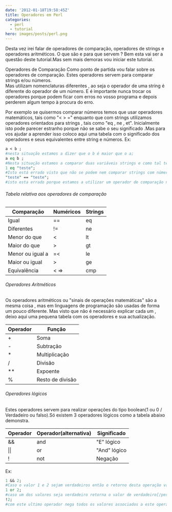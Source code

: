 ```yaml
---
date: '2012-01-18T19:58:45Z'
title: Operadores em Perl
categories:
  - perl
  - tutorial
hero: images/posts/perl.png
---
```


Desta vez irei falar de operadores de comparação, operadores de strings e operadores aritméticos.
O que são e para que servem ? Bem esta vai ser a questão deste tutorial.Mas sem mais demoras vou iniciar este tutorial.

Operadores de Comparação
Como ponto de partida vou falar sobre os operadores de comparação.
Estes operadores servem para comparar strings e/ou números. \
Mas utilizam nomenclaturas diferentes , ao seja o operador de uma string é diferente do operador de um número.
E é importante nunca trocar os operadores porque podem ficar com erros no vosso programa e depois perderem algum tempo à
procura do erro.

Por exemplo se quisermos comparar números temos que usar operadores matemáticos, tais como "< > ="
enquanto que com strings utilizamos operadores orientados para strings , tais como "eq , ne , et".
Inicialmente isto pode parecer estranho porque não se sabe o seu significado .Mas para vos ajudar a aprender isso coloco
aqui uma tabela com o significado dos operadores e seus equivalentes entre string e números.
Ex:

```perl
a < b ;
#nesta situação estamos a dizer que o b é maior que o a;
a eq b ;
#Nesta situação estamos a comparar duas variáveis strings e como tal temos que usar os operadores para string.
1 eq "teste";
#Isto está errado visto que não se podem nem comparar strings com números
"teste" == "teste";
#isto esta errado porque estamos a utilizar um operador de comparação numérico num situação em que estamos a comparar #strings
```

###### Tabela relativa aos operadores de comparação #####

| Comparação       | Numéricos | Strings |
| ---------------- | --------- | ------- |
| Igual            | ==        | eq      |
| Diferentes       | !=        | ne      |
| Menor do que     | <         | lt      |
| Maior do que     | >         | gt      |
| Menor ou igual a | =<        | le      |
| Maior ou igual   | >         | ge      |
| Equivalência     | < =>      | cmp     |

###### Operadores Aritméticos ######

Os operadores aritméticos ou "sinais de operações matemáticas" são a mesma coisa , mas em linguagens de programação são
usadas de forma um pouco diferente. Mas visto que não é necessário explicar cada um , deixo aqui uma pequena tabela com
os operadores e sua actualização.

| Operador | Função           |
| -------- | ---------------- |
| +        | Soma             |
| -        | Subtração        |
| \*       | Multiplicação    |
| /        | Divisão          |
| \*\*     | Expoente         |
| %        | Resto de divisão |

###### Operadores lógicos ######

Estes operadores servem para realizar operações do tipo
boolean(1 ou 0 / Verdadeiro ou falso).Só existem 3 operadores lógicos como a tabela abaixo demonstra.

| Operador | Operador(alternativa) | Significado  |
| -------- | --------------------- | ------------ |
| &&       | and                   | "E" lógico   |
| \|\|     | or                    | "And" lógico |
| !        | not                   | Negação      |

Ex:

```perl
1 && 2;
#Caso o valor 1 e 2 sejam verdadeiros então o retorno desta operação vai ser verdadeiro.[/perl]
1 or 2;
#caso um dos valores seja verdadeiro retorna o valor de verdadeiro[/perl]
!2;
#com este ultimo operador nega todos os valores associados a este operador.
```
